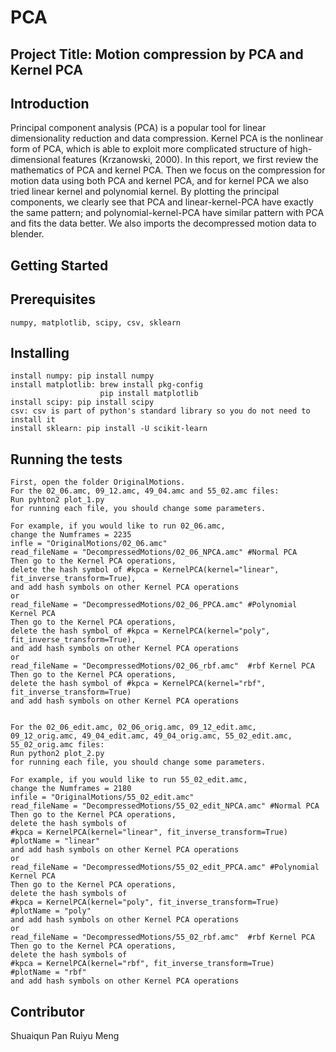 # PCA

## Project Title:  Motion compression by PCA and Kernel PCA

## Introduction
Principal component analysis (PCA) is a popular tool for linear dimensionality reduction and data compression. Kernel PCA is the nonlinear form of PCA, which is able to exploit more complicated structure of high-dimensional features (Krzanowski, 2000). In this report, we first review the mathematics of PCA and kernel PCA. Then we focus on the compression for motion data using both PCA and kernel PCA, and for kernel PCA we also tried linear kernel and polynomial kernel. By plotting the principal components, we clearly see that PCA and linear-kernel-PCA  have exactly the same pattern; and polynomial-kernel-PCA have similar pattern with PCA and fits the data better. We also imports the decompressed motion data to blender.

## Getting Started

## Prerequisites
	numpy, matplotlib, scipy, csv, sklearn

## Installing
	install numpy: pip install numpy
	install matplotlib: brew install pkg-config
						pip install matplotlib
	install scipy: pip install scipy
	csv: csv is part of python's standard library so you do not need to install it
	install sklearn: pip install -U scikit-learn

## Running the tests
	First, open the folder OriginalMotions.
	For the 02_06.amc, 09_12.amc, 49_04.amc and 55_02.amc files: 
	Run pyhton2 plot_1.py
	for running each file, you should change some parameters.

	For example, if you would like to run 02_06.amc, 
	change the Numframes = 2235
	infle = "OriginalMotions/02_06.amc"
	read_fileName = "DecompressedMotions/02_06_NPCA.amc" #Normal PCA
	Then go to the Kernel PCA operations, 
	delete the hash symbol of #kpca = KernelPCA(kernel="linear", fit_inverse_transform=True),
	and add hash symbols on other Kernel PCA operations
	or
	read_fileName = "DecompressedMotions/02_06_PPCA.amc" #Polynomial Kernel PCA
	Then go to the Kernel PCA operations, 
	delete the hash symbol of #kpca = KernelPCA(kernel="poly", fit_inverse_transform=True),
	and add hash symbols on other Kernel PCA operations
	or 
	read_fileName = "DecompressedMotions/02_06_rbf.amc"  #rbf Kernel PCA
	Then go to the Kernel PCA operations, 
	delete the hash symbol of #kpca = KernelPCA(kernel="rbf", fit_inverse_transform=True)
	and add hash symbols on other Kernel PCA operations


	For the 02_06_edit.amc, 02_06_orig.amc, 09_12_edit.amc, 09_12_orig.amc, 49_04_edit.amc, 49_04_orig.amc, 55_02_edit.amc, 55_02_orig.amc files:
	Run python2 plot_2.py
	for running each file, you should change some parameters.

	For example, if you would like to run 55_02_edit.amc,
	change the Numframes = 2180
	infile = "OriginalMotions/55_02_edit.amc" 
	read_fileName = "DecompressedMotions/55_02_edit_NPCA.amc" #Normal PCA
	Then go to the Kernel PCA operations, 
	delete the hash symbols of 
	#kpca = KernelPCA(kernel="linear", fit_inverse_transform=True)
	#plotName = "linear"
	and add hash symbols on other Kernel PCA operations
	or
	read_fileName = "DecompressedMotions/55_02_edit_PPCA.amc" #Polynomial Kernel PCA
	Then go to the Kernel PCA operations, 
	delete the hash symbols of 
	#kpca = KernelPCA(kernel="poly", fit_inverse_transform=True)
	#plotName = "poly"
	and add hash symbols on other Kernel PCA operations
	or 
	read_fileName = "DecompressedMotions/55_02_rbf.amc"  #rbf Kernel PCA
	Then go to the Kernel PCA operations, 
	delete the hash symbols of 
	#kpca = KernelPCA(kernel="rbf", fit_inverse_transform=True)
	#plotName = "rbf"
	and add hash symbols on other Kernel PCA operations

## Contributor
  Shuaiqun Pan
  Ruiyu Meng
  

